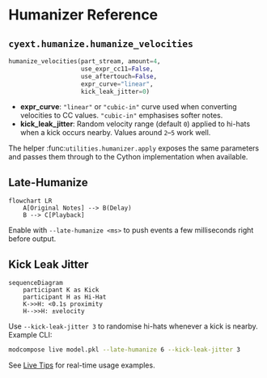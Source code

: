 # Humanizer Reference

## `cyext.humanize.humanize_velocities`

```python
humanize_velocities(part_stream, amount=4,
                    use_expr_cc11=False,
                    use_aftertouch=False,
                    expr_curve="linear",
                    kick_leak_jitter=0)
```

- **expr_curve**: ``"linear"`` or ``"cubic-in"`` curve used when converting
  velocities to CC values. ``"cubic-in"`` emphasises softer notes.
- **kick_leak_jitter**: Random velocity range (default ``0``) applied to
  hi-hats when a kick occurs nearby. Values around ``2``–``5`` work well.


The helper :func:`utilities.humanizer.apply` exposes the same parameters and
passes them through to the Cython implementation when available.

## Late-Humanize

```mermaid
flowchart LR
    A[Original Notes] --> B(Delay)
    B --> C[Playback]
```

Enable with `--late-humanize <ms>` to push events a few milliseconds right
before output.

## Kick Leak Jitter

```mermaid
sequenceDiagram
    participant K as Kick
    participant H as Hi-Hat
    K->>H: <0.1s proximity
    H-->>H: ±velocity
```

Use ``--kick-leak-jitter 3`` to randomise hi-hats whenever a kick is nearby.
Example CLI:

```bash
modcompose live model.pkl --late-humanize 6 --kick-leak-jitter 3
```

See [Live Tips](live_tips.md) for real-time usage examples.
